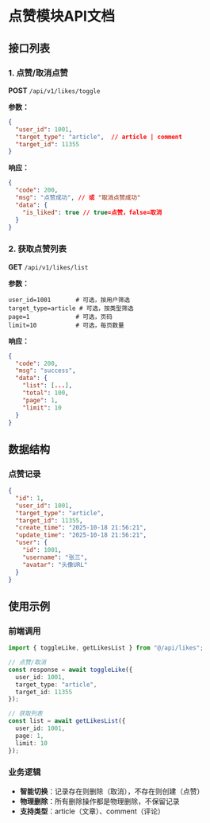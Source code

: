 # 点赞模块API文档

## 接口列表

### 1. 点赞/取消点赞
**POST** `/api/v1/likes/toggle`

**参数：**
```json
{
  "user_id": 1001,
  "target_type": "article",  // article | comment
  "target_id": 11355
}
```

**响应：**
```json
{
  "code": 200,
  "msg": "点赞成功", // 或 "取消点赞成功"
  "data": {
    "is_liked": true // true=点赞，false=取消
  }
}
```

### 2. 获取点赞列表
**GET** `/api/v1/likes/list`

**参数：**
```
user_id=1001       # 可选，按用户筛选
target_type=article # 可选，按类型筛选
page=1             # 可选，页码
limit=10           # 可选，每页数量
```

**响应：**
```json
{
  "code": 200,
  "msg": "success",
  "data": {
    "list": [...],
    "total": 100,
    "page": 1,
    "limit": 10
  }
}
```

## 数据结构

### 点赞记录
```json
{
  "id": 1,
  "user_id": 1001,
  "target_type": "article",
  "target_id": 11355,
  "create_time": "2025-10-18 21:56:21",
  "update_time": "2025-10-18 21:56:21",
  "user": {
    "id": 1001,
    "username": "张三",
    "avatar": "头像URL"
  }
}
```

## 使用示例

### 前端调用
```typescript
import { toggleLike, getLikesList } from "@/api/likes";

// 点赞/取消
const response = await toggleLike({
  user_id: 1001,
  target_type: "article", 
  target_id: 11355
});

// 获取列表
const list = await getLikesList({
  user_id: 1001,
  page: 1,
  limit: 10
});
```

### 业务逻辑
- **智能切换**：记录存在则删除（取消），不存在则创建（点赞）
- **物理删除**：所有删除操作都是物理删除，不保留记录
- **支持类型**：article（文章）、comment（评论）